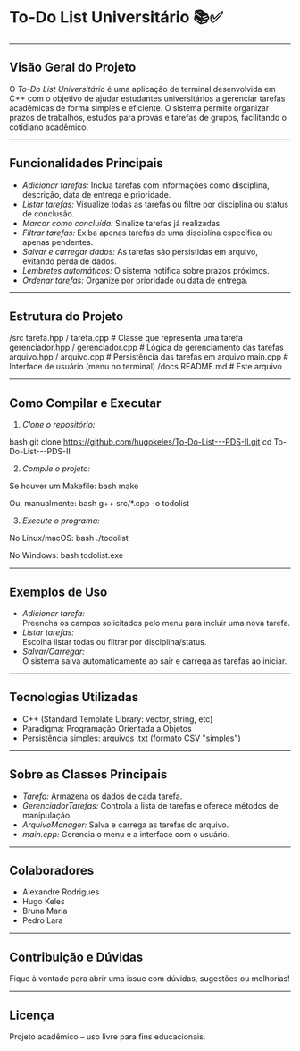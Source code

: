 # To-Do List Universitário 📚✅

---

## Visão Geral do Projeto

O *To-Do List Universitário* é uma aplicação de terminal desenvolvida em C++ com o objetivo de ajudar estudantes universitários a gerenciar tarefas acadêmicas de forma simples e eficiente. O sistema permite organizar prazos de trabalhos, estudos para provas e tarefas de grupos, facilitando o cotidiano acadêmico.

---

## Funcionalidades Principais

- *Adicionar tarefas:* Inclua tarefas com informações como disciplina, descrição, data de entrega e prioridade.
- *Listar tarefas:* Visualize todas as tarefas ou filtre por disciplina ou status de conclusão.
- *Marcar como concluída:* Sinalize tarefas já realizadas.
- *Filtrar tarefas:* Exiba apenas tarefas de uma disciplina específica ou apenas pendentes.
- *Salvar e carregar dados:* As tarefas são persistidas em arquivo, evitando perda de dados.
- *Lembretes automáticos:* O sistema notifica sobre prazos próximos.
- *Ordenar tarefas:* Organize por prioridade ou data de entrega.

---

## Estrutura do Projeto


/src
  tarefa.hpp / tarefa.cpp         # Classe que representa uma tarefa
  gerenciador.hpp / gerenciador.cpp # Lógica de gerenciamento das tarefas
  arquivo.hpp / arquivo.cpp       # Persistência das tarefas em arquivo
  main.cpp                        # Interface de usuário (menu no terminal)
/docs
  README.md                       # Este arquivo


---

## Como Compilar e Executar

1. *Clone o repositório:*

bash
git clone https://github.com/hugokeles/To-Do-List---PDS-II.git
cd To-Do-List---PDS-II


2. *Compile o projeto:*

Se houver um Makefile:
bash
make

Ou, manualmente:
bash
g++ src/*.cpp -o todolist


3. *Execute o programa:*

No Linux/macOS:
bash
./todolist

No Windows:
bash
todolist.exe


---

## Exemplos de Uso

- *Adicionar tarefa:*  
  Preencha os campos solicitados pelo menu para incluir uma nova tarefa.
- *Listar tarefas:*  
  Escolha listar todas ou filtrar por disciplina/status.
- *Salvar/Carregar:*  
  O sistema salva automaticamente ao sair e carrega as tarefas ao iniciar.

---

## Tecnologias Utilizadas

- C++ (Standard Template Library: vector, string, etc)
- Paradigma: Programação Orientada a Objetos
- Persistência simples: arquivos .txt (formato CSV "simples")

---

## Sobre as Classes Principais

- *Tarefa:* Armazena os dados de cada tarefa.
- *GerenciadorTarefas:* Controla a lista de tarefas e oferece métodos de manipulação.
- *ArquivoManager:* Salva e carrega as tarefas do arquivo.
- *main.cpp:* Gerencia o menu e a interface com o usuário.

---

## Colaboradores

- Alexandre Rodrigues
- Hugo Keles
- Bruna Maria
- Pedro Lara

---

## Contribuição e Dúvidas

Fique à vontade para abrir uma issue com dúvidas, sugestões ou melhorias!

---

## Licença

Projeto acadêmico – uso livre para fins educacionais.
